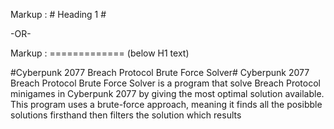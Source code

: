 Markup :  # Heading 1 #

-OR-

Markup :  ============= (below H1 text)

#Cyberpunk 2077 Breach Protocol Brute Force Solver#
Cyberpunk 2077 Breach Protocol Brute Force Solver is a program that solve Breach Protocol minigames in Cyberpunk 2077 by giving the most optimal solution available. This program uses a brute-force approach, meaning it finds all the posibble solutions firsthand then filters the solution which results 
